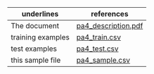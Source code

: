 underlines | references
------------ | -------------
The document | [pa4_description.pdf](https://github.com/PlaceofYichen/BPNN-Classifier/blob/master/descriptions/pa4_description.pdf)
training examples | [pa4_train.csv](https://github.com/PlaceofYichen/BPNN-Classifier/blob/master/descriptions/pa4_train.csv)
test examples | [pa4_test.csv](https://github.com/PlaceofYichen/BPNN-Classifier/blob/master/descriptions/pa4_test.csv)
this sample file | [pa4_sample.csv](https://github.com/PlaceofYichen/BPNN-Classifier/blob/master/descriptions/pa4_sample.csv)
